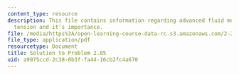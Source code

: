 ```yaml
---
content_type: resource
description: This file contains information regarding advanced fluid mechanics, surface
  tension and it's importance.
file: /media/https%3A/open-learning-course-data-rc.s3.amazonaws.com/2-25-advanced-fluid-mechanics-fall-2013/a9975ccd2c380b3ffa4416cb2fc4a670_MIT2_25F13_Solution2.05.pdf
file_type: application/pdf
resourcetype: Document
title: Solution to Problem 2.05
uid: a9975ccd-2c38-0b3f-fa44-16cb2fc4a670
---
```

